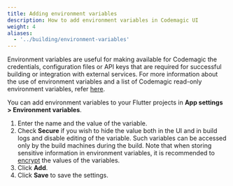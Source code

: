 ```yaml
---
title: Adding environment variables
description: How to add environment variables in Codemagic UI
weight: 4
aliases:
  - '../building/environment-variables'
---
```


Environment variables are useful for making available for Codemagic the credentials, configuration files or API keys that are required for successful building or integration with external services. For more information about the use of environment variables and a list of Codemagic read-only environment variables, refer [here](../building/environment-variables).

You can add environment variables to your Flutter projects in **App settings > Environment variables**.

1. Enter the name and the value of the variable.
2. Check **Secure** if you wish to hide the value both in the UI and in build logs and disable editing of the variable. Such variables can be accessed only by the build machines during the build. Note that when storing sensitive information in environment variables, it is recommended to [encrypt](../building/encrypting) the values of the variables.
3. Click **Add**.
4. Click **Save** to save the settings.
